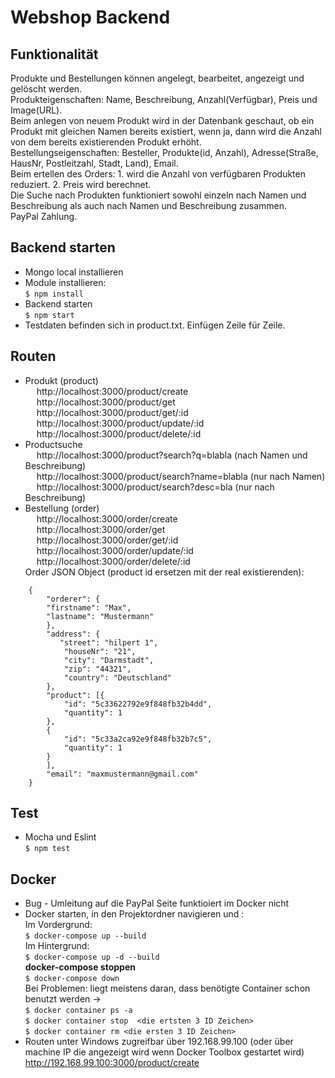 # Webshop Backend  
## Funktionalität
  Produkte und Bestellungen können angelegt, bearbeitet, angezeigt und gelöscht werden.   
  Produkteigenschaften: Name, Beschreibung, Anzahl(Verfügbar), Preis und Image(URL).  
  Beim anlegen von neuem Produkt wird in der Datenbank geschaut, ob ein Produkt mit gleichen Namen bereits existiert, wenn ja, dann wird die Anzahl von dem bereits existierenden Produkt erhöht.  
  Bestellungseigenschaften: Besteller, Produkte(id, Anzahl), Adresse(Straße, HausNr, Postleitzahl, Stadt, Land), Email.   
  Beim ertellen des Orders: 1. wird die Anzahl von verfügbaren Produkten reduziert. 2. Preis wird berechnet.  
  Die Suche nach Produkten funktioniert sowohl einzeln nach Namen und Beschreibung als auch nach Namen und Beschreibung zusammen.   
  PayPal Zahlung.
  
## Backend starten  
  * Mongo local installieren  
  * Module installieren:  
  `$ npm install`  
  * Backend starten  
  `$ npm start`  
  * Testdaten befinden sich in product.txt. Einfügen Zeile für Zeile.  
## Routen  
* Produkt (product)  
  &emsp; http://localhost:3000/product/create  
  &emsp; http://localhost:3000/product/get   
  &emsp; http://localhost:3000/product/get/:id  
  &emsp; http://localhost:3000/product/update/:id  
  &emsp; http://localhost:3000/product/delete/:id  
* Productsuche  
  &emsp; http://localhost:3000/product?search?q=blabla (nach Namen und Beschreibung)  
  &emsp; http://localhost:3000/product/search?name=blabla (nur nach Namen)  
  &emsp; http://localhost:3000/product/search?desc=bla (nur nach Beschreibung)  
* Bestellung (order)  
  &emsp; http://localhost:3000/order/create  
  &emsp; http://localhost:3000/order/get  
  &emsp; http://localhost:3000/order/get/:id  
  &emsp; http://localhost:3000/order/update/:id  
  &emsp; http://localhost:3000/order/delete/:id  
  Order JSON Object (product id ersetzen mit der real existierenden):  
```
	{
        "orderer": {  
        "firstname": "Max",  
        "lastname": "Mustermann"  
        },  
        "address": {  
           "street": "hilpert 1",  
            "houseNr": "21",  
            "city": "Darmstadt",  
            "zip": "44321",  
            "country": "Deutschland"  
        },  
        "product": [{  
            "id": "5c33622792e9f848fb32b4dd",  
            "quantity": 1  
        },  
        {  
            "id": "5c33a2ca92e9f848fb32b7c5",  
            "quantity": 1  
        }  
        ],  
        "email": "maxmustermann@gmail.com"
    }
```  
  
## Test
  * Mocha und Eslint  
  `$ npm test`

## Docker  
* Bug - Umleitung auf die PayPal Seite funktioiert im Docker nicht
* Docker starten, in den Projektordner navigieren und :  
    Im Vordergrund:  
    `$ docker-compose up --build`  
    Im Hintergrund:  
    `$ docker-compose up -d --build`  
    **docker-compose stoppen**  
    `$ docker-compose down`   
    Bei Problemen: liegt meistens daran, dass benötigte Container schon benutzt werden ->  
    `$ docker container ps -a`  
    `$ docker container stop  <die ertsten 3 ID Zeichen>`  
    `$ docker container rm <die ersten 3 ID Zeichen>` 
* Routen unter Windows zugreifbar über 192.168.99.100 (oder über machine IP die angezeigt wird wenn Docker Toolbox gestartet wird)  
  http://192.168.99.100:3000/product/create  


